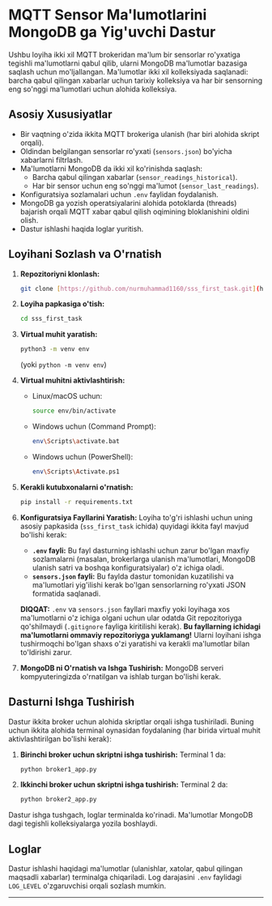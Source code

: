 # MQTT Sensor Ma'lumotlarini MongoDB ga Yig'uvchi Dastur

Ushbu loyiha ikki xil MQTT brokeridan ma'lum bir sensorlar ro'yxatiga tegishli ma'lumotlarni qabul qilib, ularni MongoDB ma'lumotlar bazasiga saqlash uchun mo'ljallangan. Ma'lumotlar ikki xil kolleksiyada saqlanadi: barcha qabul qilingan xabarlar uchun tarixiy kolleksiya va har bir sensorning eng so'nggi ma'lumotlari uchun alohida kolleksiya.

## Asosiy Xususiyatlar

* Bir vaqtning o'zida ikkita MQTT brokeriga ulanish (har biri alohida skript orqali).
* Oldindan belgilangan sensorlar ro'yxati (`sensors.json`) bo'yicha xabarlarni filtrlash.
* Ma'lumotlarni MongoDB da ikki xil ko'rinishda saqlash:
    * Barcha qabul qilingan xabarlar (`sensor_readings_historical`).
    * Har bir sensor uchun eng so'nggi ma'lumot (`sensor_last_readings`).
* Konfiguratsiya sozlamalari uchun `.env` faylidan foydalanish.
* MongoDB ga yozish operatsiyalarini alohida potoklarda (threads) bajarish orqali MQTT xabar qabul qilish oqimining bloklanishini oldini olish.
* Dastur ishlashi haqida loglar yuritish.

## Loyihani Sozlash va O'rnatish

1.  **Repozitoriyni klonlash:**
    ```bash
    git clone [https://github.com/nurmuhammad1160/sss_first_task.git](https://github.com/nurmuhammad1160/sss_first_task.git)
    ```

2.  **Loyiha papkasiga o'tish:**
    ```bash
    cd sss_first_task
    ```

3.  **Virtual muhit yaratish:**
    ```bash
    python3 -m venv env 
    ```
    (yoki `python -m venv env`)

4.  **Virtual muhitni aktivlashtirish:**
    * Linux/macOS uchun:
        ```bash
        source env/bin/activate
        ```
    * Windows uchun (Command Prompt):
        ```bash
        env\Scripts\activate.bat
        ```
    * Windows uchun (PowerShell):
        ```bash
        env\Scripts\Activate.ps1
        ```

5.  **Kerakli kutubxonalarni o'rnatish:**
    ```bash
    pip install -r requirements.txt
    ```

6.  **Konfiguratsiya Fayllarini Yaratish:**
    Loyiha to'g'ri ishlashi uchun uning asosiy papkasida (`sss_first_task` ichida) quyidagi ikkita fayl mavjud bo'lishi kerak:

    * **`.env` fayli:** Bu fayl dasturning ishlashi uchun zarur bo'lgan maxfiy sozlamalarni (masalan, brokerlarga ulanish ma'lumotlari, MongoDB ulanish satri va boshqa konfiguratsiyalar) o'z ichiga oladi.
    * **`sensors.json` fayli:** Bu faylda dastur tomonidan kuzatilishi va ma'lumotlari yig'ilishi kerak bo'lgan sensorlarning ro'yxati JSON formatida saqlanadi.

    **DIQQAT:** `.env` va `sensors.json` fayllari maxfiy yoki loyihaga xos ma'lumotlarni o'z ichiga olgani uchun ular odatda Git repozitoriyga qo'shilmaydi (`.gitignore` fayliga kiritilishi kerak). **Bu fayllarning ichidagi ma'lumotlarni ommaviy repozitoriyga yuklamang!** Ularni loyihani ishga tushirmoqchi bo'lgan shaxs o'zi yaratishi va kerakli ma'lumotlar bilan to'ldirishi zarur.

7.  **MongoDB ni O'rnatish va Ishga Tushirish:**
    MongoDB serveri kompyuteringizda o'rnatilgan va ishlab turgan bo'lishi kerak.

## Dasturni Ishga Tushirish

Dastur ikkita broker uchun alohida skriptlar orqali ishga tushiriladi. Buning uchun ikkita alohida terminal oynasidan foydalaning (har birida virtual muhit aktivlashtirilgan bo'lishi kerak):

1.  **Birinchi broker uchun skriptni ishga tushirish:**
    Terminal 1 da:
    ```bash
    python broker1_app.py
    ```

2.  **Ikkinchi broker uchun skriptni ishga tushirish:**
    Terminal 2 da:
    ```bash
    python broker2_app.py
    ```

Dastur ishga tushgach, loglar terminalda ko'rinadi. Ma'lumotlar MongoDB dagi tegishli kolleksiyalarga yozila boshlaydi.

## Loglar
Dastur ishlashi haqidagi ma'lumotlar (ulanishlar, xatolar, qabul qilingan maqsadli xabarlar) terminalga chiqariladi. Log darajasini `.env` faylidagi `LOG_LEVEL` o'zgaruvchisi orqali sozlash mumkin.

---